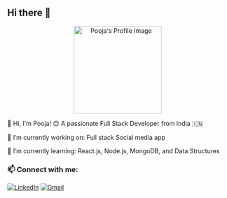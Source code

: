 ## Hi there 👋

<p align="center">
  <img src="https://raw.githubusercontent.com/poojagayke30/poojagayke30/main/assets/profile.jpg" alt="Pooja's Profile Image" width="200"/>
</p>


👋 Hi, I'm Pooja! 😊
A passionate Full Stack Developer from India 🇮🇳

🔭 I’m currently working on: Full stack Social media app

🌱 I’m currently learning: React.js, Node.js, MongoDB, and Data Structures

### 📫 Connect with me:

[![LinkedIn](https://img.shields.io/badge/LinkedIn-blue?style=flat&logo=linkedin&logoColor=white)](https://www.linkedin.com/in/pooja-gayke-0932b1344)
[![Gmail](https://img.shields.io/badge/Gmail-D14836?style=flat&logo=gmail&logoColor=white)](mailto:gaykepooja21@gmail.com)
